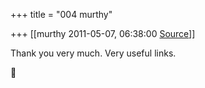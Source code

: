 +++
title = "004 murthy"

+++
[[murthy	2011-05-07, 06:38:00 [Source](https://groups.google.com/g/samskrita/c/lLVkon8h5R4)]]



Thank you very much. Very useful links.



